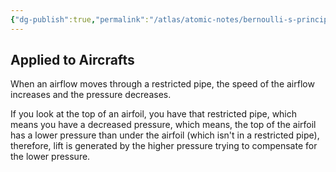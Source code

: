 ```yaml
---
{"dg-publish":true,"permalink":"/atlas/atomic-notes/bernoulli-s-principle/","tags":["☢️"],"updated":"2025-09-12T06:18:30.076-07:00"}
---
```


## Applied to Aircrafts

When an airflow moves through a restricted pipe, the speed of the airflow increases and the pressure decreases.

If you look at the top of an airfoil, you have that restricted pipe, which means you have a decreased pressure, which means, the top of the airfoil has a lower pressure than under the airfoil (which isn't in a restricted pipe), therefore, lift is generated by the higher pressure trying to compensate for the lower pressure.